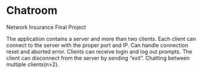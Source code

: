 # Chatroom
Network Insurance Final Project

The application contains a server and more than two clients.
Each client can connect to the server with the proper port and IP.
Can handle connection reset and aborted error.
Clients can receive login and log out prompts. 
The client can disconnect from the server by sending “exit”.
Chatting between multiple clients(n>2).


